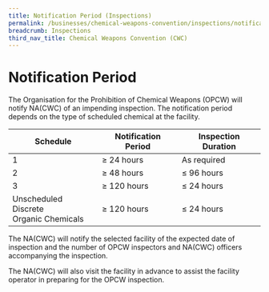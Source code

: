 ```yaml
---
title: Notification Period (Inspections)
permalink: /businesses/chemical-weapons-convention/inspections/notification-period
breadcrumb: Inspections
third_nav_title: Chemical Weapons Convention (CWC)
---
```


# Notification Period

The Organisation for the Prohibition of Chemical Weapons (OPCW) will notify NA(CWC) of an impending inspection. The notification period depends on the type of scheduled chemical at the facility.

| Schedule | Notification Period | Inspection Duration | 
|---|---|---|
| 1 | ≥ 24 hours | As required |
| 2 | ≥ 48 hours | ≤ 96 hours |
| 3 | ≥ 120 hours | ≤ 24 hours |
| Unscheduled Discrete <br> Organic Chemicals | ≥ 120 hours | ≤ 24 hours |

The NA(CWC) will notify the selected facility of the expected date of inspection and the number of OPCW inspectors and NA(CWC) officers accompanying the inspection.

The NA(CWC) will also visit the facility in advance to assist the facility operator in preparing for the OPCW inspection.
